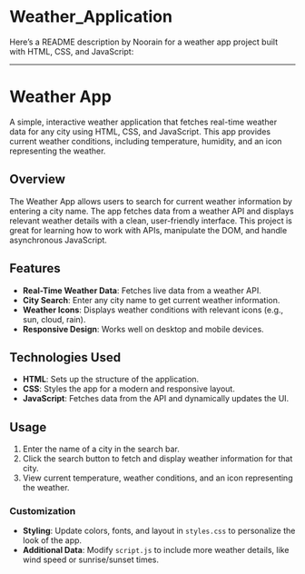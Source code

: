 # Weather_Application
Here’s a README description by Noorain for a weather app project built with HTML, CSS, and JavaScript:

---

# Weather App

A simple, interactive weather application that fetches real-time weather data for any city using HTML, CSS, and JavaScript. This app provides current weather conditions, including temperature, humidity, and an icon representing the weather.

## Overview

The Weather App allows users to search for current weather information by entering a city name. The app fetches data from a weather API and displays relevant weather details with a clean, user-friendly interface. This project is great for learning how to work with APIs, manipulate the DOM, and handle asynchronous JavaScript.

## Features

- **Real-Time Weather Data**: Fetches live data from a weather API.
- **City Search**: Enter any city name to get current weather information.
- **Weather Icons**: Displays weather conditions with relevant icons (e.g., sun, cloud, rain).
- **Responsive Design**: Works well on desktop and mobile devices.

## Technologies Used

- **HTML**: Sets up the structure of the application.
- **CSS**: Styles the app for a modern and responsive layout.
- **JavaScript**: Fetches data from the API and dynamically updates the UI.

## Usage

1. Enter the name of a city in the search bar.
2. Click the search button to fetch and display weather information for that city.
3. View current temperature, weather conditions, and an icon representing the weather.

### Customization

- **Styling**: Update colors, fonts, and layout in `styles.css` to personalize the look of the app.
- **Additional Data**: Modify `script.js` to include more weather details, like wind speed or sunrise/sunset times.
